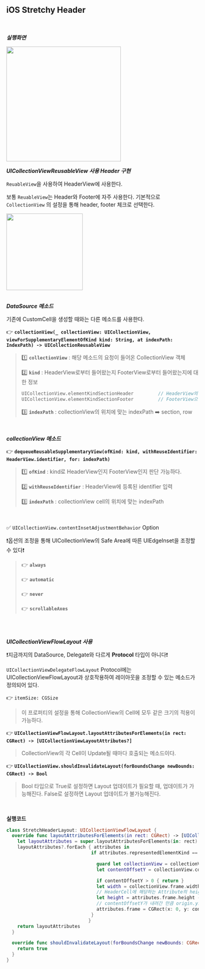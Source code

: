 ## iOS Stretchy Header

<br>

***실행화면***

<img src = '../images/stretchy.gif' height = '300px'>





***UICollectionViewReusableView 사용 Header 구현***

`ReuableView`을 사용하여 HeaderView에 사용한다.

보통 `ReuableView`는 Header와 Footer에 자주 사용한다. 기본적으로 `CollectionView` 의 설정을 통해 header, footer 체크로 선택한다. 

<img src = '../images/headerView.png' height = '200px'>

<br>

<br>

***DataSource 메소드***

기존에 CustomCell을 생성할 때와는 다른 메소드를 사용한다.

👉 **`collectionView(_ collectionView: UICollectionView, viewForSupplementaryElementOfKind kind: String, at indexPath: IndexPath) -> UICollectionReusableView`**

> 1️⃣ **`collectionView`** : 해당 메소드의 요청이 들어온 CollectionView 객체
>
> 2️⃣ **`kind`** : HeaderView로부터 들어왔는지 FooterView로부터 들어왔는지에 대한 정보
>
> ```swift
> UICollectionView.elementKindSectionHeader 		// HeaderView의 Kind 정보
> UICollectionView.elementKindSectionFooter			// FooterView으 Kind 정보
> ```
>
> 3️⃣ **`indexPath`** : collectionView의 위치에 맞는 indexPath ➡️ section, row

<br>

***collectionView 메소드***

👉 **`dequeueReusableSupplementaryView(ofKind: kind, withReuseIdentifier: HeaderView.identifier, for: indexPath)`**

> 1️⃣ **`ofKind`** : kind로 HeaderView인지 FooterView인지 판단 가능하다.
>
> 2️⃣ **`withReuseIdentifier`** : HeaderView에 등록된 identifier 입력
>
> 3️⃣ **`indexPath`** : collectionView cell의 위치에 맞는 indexPath

<br>

✅ `UICollectionView.contentInsetAdjustmentBehavior` Option

❗️옵션의 조정을 통해 UICollectionView의 Safe Area에 따른 UIEdgeInset을 조정할 수 있다❗️

> 👉 **`always`** 
>
> 👉 **`automatic`**
>
> 👉 **`never`**
>
> 👉 **`scrollableAxes`** 

<br>

<br>

***UICollectionViewFlowLayout 사용***

❗️지금까지의 DataSource, Delegate와 다르게 **Protocol** 타입이 아니다❗️

`UICollectionViewDelegateFlowLayout` Protocol에는 UICollectionViewFlowLayout과 상호작용하여 레이아웃을 조정할 수 있는 메소드가 정의되어 있다.

👉 `itemSize: CGSize`

> 이 프로퍼티의 설정을 통해 CollectionView의 Cell에 모두 같은 크기의 적용이 가능하다.

👉 **`UICollectionViewFlowLayout.layoutAttributesForElements(in rect: CGRect) -> [UICollectionViewLayoutAttributes?]`**

> CollectionView의 각 Cell이 Update될 때마다 호출되는 메소드이다.

👉 **`UICollectionView.shouldInvalidateLayout(forBoundsChange newBounds: CGRect) -> Bool`**

> Bool 타입으로 True로 설정하면 Layout 업데이트가 필요할 때, 업데이트가 가능해진다. False로 설정하면 Layout 업데이트가 불가능해진다.

<br>

**실행코드**

```swift
class StretchHeaderLayout: UICollectionViewFlowLayout {
  override func layoutAttributesForElements(in rect: CGRect) -> [UICollectionViewLayoutAttributes]? {
    let layoutAttributes = super.layoutAttributesForElements(in: rect)
    layoutAttributes?.forEach { attributes in
                               if attributes.representedElementKind == UICollectionView.elementKindSectionHeader {

                                 guard let collectionView = collectionView else { return }
                                 let contentOffsetY = collectionView.contentOffset.y

                                 if contentOffsetY > 0 { return }
                                 let width = collectionView.frame.width
                                 // HeaderCell에 해당하는 Attribute의 height에 contentOffset이 올라간만큼을 더해준다.
                                 let height = attributes.frame.height - contentOffsetY
                                 // contentOffsetY가 내려간 만큼 origin.y로 옮겨야한다. 이렇게해야 스크롤을 했을 때, 윗 공간이 안뜨게 된다.
                                 attributes.frame = CGRect(x: 0, y: contentOffsetY, width: width, height: height)
                               }
                              }
    return layoutAttributes
  }

  override func shouldInvalidateLayout(forBoundsChange newBounds: CGRect) -> Bool {
    return true
  }
}

```





